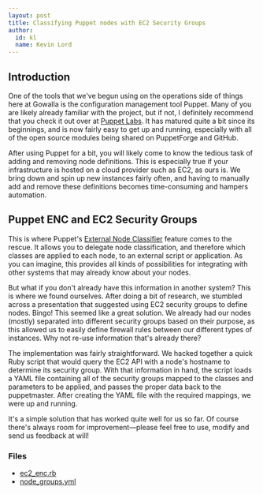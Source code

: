 ```yaml
---
layout: post
title: Classifying Puppet nodes with EC2 Security Groups
author:
  id: kl
  name: Kevin Lord
---
```


## Introduction

One of the tools that we've begun using on the operations side of things here at Gowalla is the configuration management tool Puppet. Many of you are likely already familiar with the project, but if not, I definitely recommend that you check it out over at [Puppet Labs](http://puppetlabs.com). It has matured quite a bit since its beginnings, and is now fairly easy to get up and running, especially with all of the open source modules being shared on PuppetForge and GitHub. 

After using Puppet for a bit, you will likely come to know the tedious task of adding and removing node definitions. This is especially true if your infrastructure is hosted on a cloud provider such as EC2, as ours is. We bring down and spin up new instances fairly often, and having to manually add and remove these definitions becomes time-consuming and hampers automation.

## Puppet ENC and EC2 Security Groups

This is where Puppet's [External Node Classifier](http://docs.puppetlabs.com/guides/external_nodes.html) feature comes to the rescue. It allows you to delegate node classification, and therefore which classes are applied to each node, to an external script or application. As you can imagine, this provides all kinds of possibilities for integrating with other systems that may already know about your nodes.

But what if you don't already have this information in another system? This is where we found ourselves. After doing a bit of research, we stumbled across a presentation that suggested using EC2 security groups to define nodes. Bingo! This seemed like a great solution. We already had our nodes (mostly) separated into different security groups based on their purpose, as this allowed us to easily define firewall rules between our different types of instances. Why not re-use information that's already there?

The implementation was fairly straightforward. We hacked together a quick Ruby script that would query the EC2 API with a node's hostname to determine its security group. With that information in hand, the script loads a YAML file containing all of the security groups mapped to the classes and parameters to be applied, and passes the proper data back to the puppetmaster. After creating the YAML file with the required mappings, we were up and running.

It's a simple solution that has worked quite well for us so far. Of course there's always room for improvement&mdash;please feel free to use, modify and send us feedback at will!

### Files

 * [ec2_enc.rb](https://gist.github.com/1285462)
 * [node_groups.yml](https://gist.github.com/1285462)
